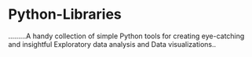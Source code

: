 # Python-Libraries
.........A handy collection of simple Python tools for creating eye-catching and insightful Exploratory data analysis and Data visualizations..
